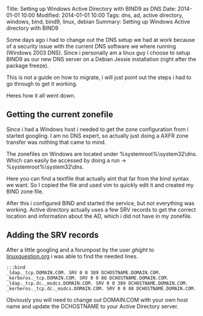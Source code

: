 Title: Setting up Windows Active Directory with BIND9 as DNS
Date: 2014-01-01 10:00
Modified: 2014-01-01 10:00
Tags: dns, ad, active directory, windows, bind, bind9, linux, debian
Summary: Setting up Windows Active directory with BIND9

Some days ago i had to change out the DNS setup we had at work because of a security issue with the current DNS software we where running (Windows 2003 DNS).
Since i personally am a linux guy i choose to setup BIND9 as our new DNS server on a Debian Jessie installation (right after the package freeze).

This is not a guide on how to migrate, i will just point out the steps i had to go through to get it working.

Heres how it all went down.


## Getting the current zonefile
Since i had a Windows host i needed to get the zone configuration from i started googling. I am no DNS expert, so actually just doing a AXFR zone transfer was nothing that came to mind.

The zonefiles on Windows are located under %systemroot%\system32\dns. Which can easily be accessed by doing a run -> %systemroot%\system32\dns.

Here you can find a textfile that actually aint that far from the bind syntax we want.
So I copied the file and used vim to quickly edit it and created my BIND zone file.

After this i configured BIND and started the service, but not everything was working. Active directory actually uses a few SRV records to get the correct location and information about the AD, which i did not have in my zonefile.

## Adding the SRV records
After a little googling and a forumpost by the user _ghight_ to [linuxquestion.org](http://www.linuxquestions.org/questions/linux-networking-3/howto-ms-active-directory-with-bind-on-linux-379377/) i was able to find the needed lines.

    :::bind
    _ldap._tcp.DOMAIN.COM. SRV 0 0 389 DCHOSTNAME.DOMAIN.COM.
    _kerberos._tcp.DOMAIN.COM. SRV 0 0 88 DCHOSTNAME.DOMAIN.COM.
    _ldap._tcp.dc._msdcs.DOMAIN.COM. SRV 0 0 389 DCHOSTNAME.DOMAIN.COM.
    _kerberos._tcp.dc._msdcs.DOMAIN.COM. SRV 0 0 88 DCHOSTNAME.DOMAIN.COM.

Obviously you will need to change out DOMAIN.COM with your own host name and update the DCHOSTNAME to your Active Directory server.
